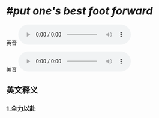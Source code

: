 # ***\#put one's best foot forward*** 
英音
<audio src="./media/put one's best foot forward1_AAC.aac" controls="controls"></audio>

美音
<audio src="./media/put one's best foot forward2_AAC.aac" controls="controls"></audio>



  

英文释义
---
### 1.**全力以赴**  


